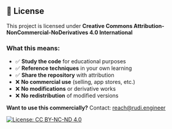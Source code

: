 ## 📄 License

This project is licensed under **Creative Commons Attribution-NonCommercial-NoDerivatives 4.0 International**

### What this means:
- ✅ **Study the code** for educational purposes
- ✅ **Reference techniques** in your own learning
- ✅ **Share the repository** with attribution
- ❌ **No commercial use** (selling, app stores, etc.)
- ❌ **No modifications** or derivative works
- ❌ **No redistribution** of modified versions

**Want to use this commercially?** Contact: reach@rudi.engineer

[![License: CC BY-NC-ND 4.0](https://img.shields.io/badge/License-CC%20BY--NC--ND%204.0-lightgrey.svg)](https://creativecommons.org/licenses/by-nc-nd/4.0/)
